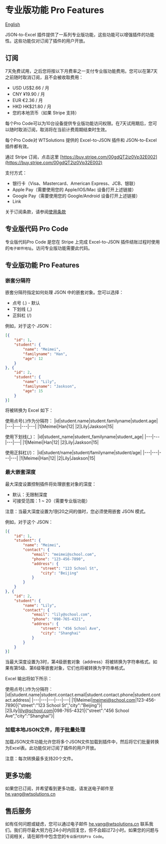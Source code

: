 # 专业版功能 Pro Features

[English](https://json-to-excel.wtsolutions.cn/en/latest/profeatures.html)

JSON-to-Excel 插件提供了一系列专业版功能，这些功能可以增强插件的功能性。这些功能仅对订阅了插件的用户开放。

## 订阅

7天免费试用，之后您将按以下月费率之一支付专业版功能费用。您可以在第7天之前随时取消订阅，且不会被收取费用：
- USD US$2.66 / 月
- CNY ¥19.90 / 月
- EUR €2.36 / 月
- HKD HK$21.80 / 月
- 您的本地货币（如果 Stripe 支持）

每个Pro Code可以为10台设备提供专业版功能访问权限。在7天试用期后，您可以随时取消订阅，取消将在当前计费周期结束时生效。

每个Pro Code对 WTSolutions 提供的 Excel-to-JSON 插件和 JSON-to-Excel 插件都有效。

通过 Stripe 订阅，点击这里 [https://buy.stripe.com/00gdQT2iz0Vp32E002](https://buy.stripe.com/00gdQT2iz0Vp32E002)

支付方式：
- 银行卡（Visa、Mastercard、American Express、JCB、银联）
- Apple Pay（需要使用您的 Apple/IOS/Mac 设备打开上述链接）
- Google Pay（需要使用您的 Google/Android 设备打开上述链接）
- Link

关于订阅条款，请参阅[使用条款](termsofuse.md)

## 专业版代码 Pro Code

专业版代码Pro Code 是您在 Stripe 上完成 Excel-to-JSON 插件结账过程时使用的`电子邮件地址`。访问专业版功能需要此代码。

## 专业版功能 Pro Features

### 嵌套分隔符

嵌套分隔符指定如何处理 JSON 中的嵌套对象。您可以选择：
- 点号 (.) - 默认
- 下划线 (_)
- 正斜杠 (/)

例如，对于这个 JSON：

```json
[{
    "id": 1,
    "student": {
        "name": "Meimei",
        "familyname": "Han",
        "age": 12
    }
}, {
    "id": 2,
    "student": {
        "name": "Lily",
        "familyname": "Jaskson",
        "age": 15
    }
}]
```

将被转换为 Excel 如下：

使用点号(.)作为分隔符：
|id|student.name|student.familyname|student.age|
|---|---|---|---|
|1|Meimei|Han|12|
|2|Lily|Jaskson|15|

使用下划线(_)：
|id|student_name|student_familyname|student_age|
|---|---|---|---|
|1|Meimei|Han|12|
|2|Lily|Jaskson|15|

使用正斜杠(/)：
|id|student/name|student/familyname|student/age|
|---|---|---|---|
|1|Meimei|Han|12|
|2|Lily|Jaskson|15|

### 最大嵌套深度

最大深度设置控制插件将处理嵌套对象的深度：
- 默认：无限制深度
- 可接受范围：1 ~ 20（需要专业版功能）

注意：当最大深度设置为1到20之间的值时，您必须使用嵌套 JSON 模式。

例如，对于这个 JSON：

```json
[{
    "id": 1,
    "student": {
        "name": "Meimei",
        "contact": {
            "email": "meimei@school.com",
            "phone": "123-456-7890",
            "address": {
                "street": "123 School St",
                "city": "Beijing"
            }
        }
    }
}, {
    "id": 2,
    "student": {
        "name": "Lily",
        "contact": {
            "email": "lily@school.com",
            "phone": "098-765-4321",
            "address": {
                "street": "456 School Ave",
                "city": "Shanghai"
            }
        }
    }
}]
```

当最大深度设置为3时，第4级嵌套对象（address）将被转换为字符串格式。如果有第5级、第6级等嵌套对象，它们也将被转换为字符串格式。

Excel 输出将如下所示：

使用点号(.)作为分隔符：
|id|student.name|student.contact.email|student.contact.phone|student.contact.address|
|---|---|---|---|---|
|1|Meimei|meimei@school.com|123-456-7890|{"street":"123 School St","city":"Beijing"}|
|2|Lily|lily@school.com|098-765-4321|{"street":"456 School Ave","city":"Shanghai"}|

### 加载本地JSON文件，用于批量处理

加载JSON文件功能允许您将多个JSON文件加载到插件中，然后将它们批量转换为Excel表。此功能仅对订阅了插件的用户开放。

注意：每次转换最多支持20个文件。

## 更多功能

如果您已订阅，并希望看到更多功能，请发送电子邮件至 he.yang@wtsolutions.cn

## 售后服务

如有任何问题或疑虑，您可以通过电子邮件 he.yang@wtsolutions.cn 联系我们。我们将尽最大努力在24小时内回复您，但不会超过72小时。如果您的问题与订阅相关，请在邮件中包含您的`专业版代码Pro Code`。